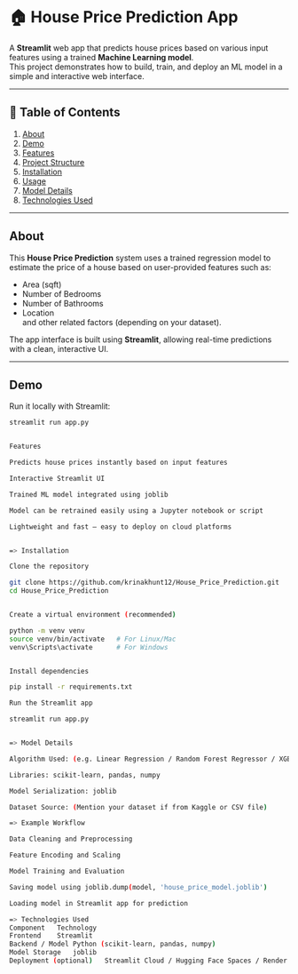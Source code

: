 # 🏠 House Price Prediction App

A **Streamlit** web app that predicts house prices based on various input features using a trained **Machine Learning model**.  
This project demonstrates how to build, train, and deploy an ML model in a simple and interactive web interface.

---

## 📘 Table of Contents

1. [About](#about)  
2. [Demo](#demo)  
3. [Features](#features)  
4. [Project Structure](#project-structure)  
5. [Installation](#installation)  
6. [Usage](#usage)  
7. [Model Details](#model-details)  
8. [Technologies Used](#technologies-used)  

---

## About

This **House Price Prediction** system uses a trained regression model to estimate the price of a house based on user-provided features such as:
- Area (sqft)
- Number of Bedrooms
- Number of Bathrooms
- Location  
and other related factors (depending on your dataset).

The app interface is built using **Streamlit**, allowing real-time predictions with a clean, interactive UI.

---

##  Demo

Run it locally with Streamlit:

```bash
streamlit run app.py


Features

Predicts house prices instantly based on input features

Interactive Streamlit UI

Trained ML model integrated using joblib

Model can be retrained easily using a Jupyter notebook or script

Lightweight and fast — easy to deploy on cloud platforms


=> Installation

Clone the repository

git clone https://github.com/krinakhunt12/House_Price_Prediction.git
cd House_Price_Prediction


Create a virtual environment (recommended)

python -m venv venv
source venv/bin/activate   # For Linux/Mac
venv\Scripts\activate      # For Windows


Install dependencies

pip install -r requirements.txt

Run the Streamlit app

streamlit run app.py


=> Model Details

Algorithm Used: (e.g. Linear Regression / Random Forest Regressor / XGBoost)

Libraries: scikit-learn, pandas, numpy

Model Serialization: joblib

Dataset Source: (Mention your dataset if from Kaggle or CSV file)

=> Example Workflow

Data Cleaning and Preprocessing

Feature Encoding and Scaling

Model Training and Evaluation

Saving model using joblib.dump(model, 'house_price_model.joblib')

Loading model in Streamlit app for prediction

=> Technologies Used
Component	Technology
Frontend	Streamlit
Backend / Model	Python (scikit-learn, pandas, numpy)
Model Storage	joblib
Deployment (optional)	Streamlit Cloud / Hugging Face Spaces / Render / Heroku
